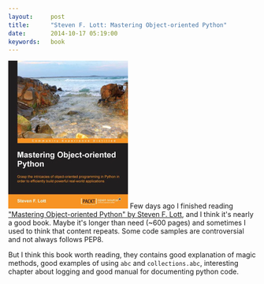```yaml
---
layout:     post
title:      "Steven F. Lott: Mastering Object-oriented Python"
date:       2014-10-17 05:19:00
keywords:   book
---
```


![book cover](/assets/0971OS.jpg) Few days ago I finished reading
["Mastering Object-oriented Python" by Steven F. Lott](https://www.packtpub.com/application-development/mastering-object-oriented-python),
and I think it's nearly a good book. Maybe it's longer than need (~600 pages) and
sometimes I used to think that content repeats. Some code samples are controversial and
not always follows PEP8.

But I think this book worth reading, they contains good explanation of magic methods,
good examples of using `abc` and `collections.abc`, interesting chapter about logging
and good manual for documenting python code.
